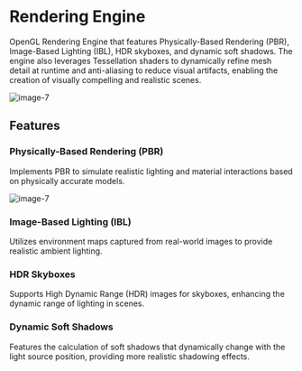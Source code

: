 # Rendering Engine

OpenGL Rendering Engine that features Physically-Based Rendering (PBR), Image-Based Lighting (IBL), HDR skyboxes, and dynamic soft shadows. The engine also leverages Tessellation shaders to dynamically refine mesh detail at runtime and anti-aliasing to reduce visual artifacts, enabling the creation of visually compelling and realistic scenes.

![image-7](https://github.com/AmrHMorsy/Rendering-Engine/assets/56271967/29d8db72-527a-4ebe-918f-07a632547611)


## Features 

### Physically-Based Rendering (PBR)

Implements PBR to simulate realistic lighting and material interactions based on physically accurate models.

![image-7](https://github.com/AmrHMorsy/Rendering-Engine/assets/56271967/82f682b7-3400-4266-9a29-9f872c158f89)


### Image-Based Lighting (IBL)

Utilizes environment maps captured from real-world images to provide realistic ambient lighting.

### HDR Skyboxes

Supports High Dynamic Range (HDR) images for skyboxes, enhancing the dynamic range of lighting in scenes.

### Dynamic Soft Shadows

Features the calculation of soft shadows that dynamically change with the light source position, providing more realistic shadowing effects.
